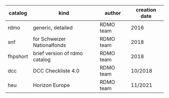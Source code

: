 | catalog  | kind                          | author    | creation date |
| -------- | ----------------------------- | --------- | ------------- |
| rdmo     | generic, detailed             | RDMO team | 2016          |
| snf      | for Schweizer Nationalfonds   | RDMO team | 2018          |
| fhpshort | brief version of rdmo catalog | RDMO team | 2018          |
| dcc      | DCC Checkliste 4.0            | RDMO team | 10/2018       |
| heu      | Horizon Europe                | RDMO team | 11/2021       |
